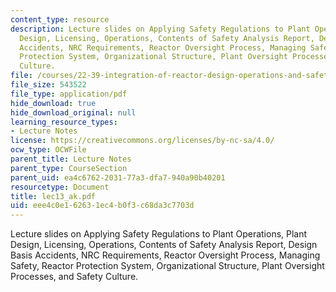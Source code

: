 ```yaml
---
content_type: resource
description: Lecture slides on Applying Safety Regulations to Plant Operations, Plant
  Design, Licensing, Operations, Contents of Safety Analysis Report, Design Basis
  Accidents, NRC Requirements, Reactor Oversight Process, Managing Safety, Reactor
  Protection System, Organizational Structure, Plant Oversight Processes, and Safety
  Culture.
file: /courses/22-39-integration-of-reactor-design-operations-and-safety-fall-2006/eee4c0e162631ec4b0f3c68da3c7703d_lec13_ak.pdf
file_size: 543522
file_type: application/pdf
hide_download: true
hide_download_original: null
learning_resource_types:
- Lecture Notes
license: https://creativecommons.org/licenses/by-nc-sa/4.0/
ocw_type: OCWFile
parent_title: Lecture Notes
parent_type: CourseSection
parent_uid: ea4c6762-2031-77a3-dfa7-940a90b40201
resourcetype: Document
title: lec13_ak.pdf
uid: eee4c0e1-6263-1ec4-b0f3-c68da3c7703d
---
```

Lecture slides on Applying Safety Regulations to Plant Operations, Plant Design, Licensing, Operations, Contents of Safety Analysis Report, Design Basis Accidents, NRC Requirements, Reactor Oversight Process, Managing Safety, Reactor Protection System, Organizational Structure, Plant Oversight Processes, and Safety Culture.